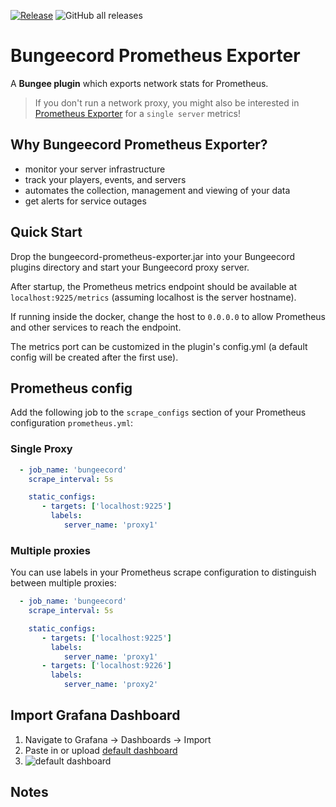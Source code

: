 [![Release](https://github.com/weihao/bungeecord-prometheus-exporter/actions/workflows/release.yml/badge.svg)](https://github.com/weihao/bungeecord-prometheus-exporter/actions/workflows/release.yml)
![GitHub all releases](https://img.shields.io/github/downloads/weihao/bungeecord-prometheus-exporter/total)

# Bungeecord Prometheus Exporter

A **Bungee plugin** which exports network stats for Prometheus.

> If you don't run a network proxy, you might also be interested in [Prometheus Exporter](https://github.com/sladkoff/minecraft-prometheus-exporter) for a `single server` metrics!

## Why Bungeecord Prometheus Exporter?

- monitor your server infrastructure
- track your players, events, and servers
- automates the collection, management and viewing of your data
- get alerts for service outages

## Quick Start

Drop the bungeecord-prometheus-exporter.jar into your Bungeecord plugins directory and start your Bungeecord proxy
server.

After startup, the Prometheus metrics endpoint should be available at ``localhost:9225/metrics`` (assuming localhost is
the server hostname).

If running inside the docker, change the host to `0.0.0.0` to allow Prometheus and other services to reach the endpoint.

The metrics port can be customized in the plugin's config.yml (a default config will be created after the first use).

## Prometheus config

Add the following job to the ``scrape_configs`` section of your Prometheus configuration `prometheus.yml`:

### Single Proxy

```yml
  - job_name: 'bungeecord'
    scrape_interval: 5s

    static_configs:
       - targets: ['localhost:9225']
         labels:
            server_name: 'proxy1'
```

### Multiple proxies

You can use labels in your Prometheus scrape configuration to distinguish between multiple proxies:
```yml
  - job_name: 'bungeecord'
    scrape_interval: 5s

    static_configs:
       - targets: ['localhost:9225']
         labels:
            server_name: 'proxy1'
       - targets: ['localhost:9226']
         labels:
            server_name: 'proxy2'
```

## Import Grafana Dashboard

1. Navigate to Grafana -> Dashboards -> Import
1. Paste in or
   upload [default dashboard](https://github.com/weihao/bungeecord-prometheus-exporter/tree/main/dashboards)
1. ![default dashboard](https://raw.githubusercontent.com/weihao/bungeecord-prometheus-exporter/main/images/dashboard.jpg)

## Notes

